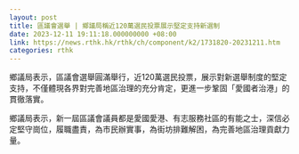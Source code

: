 ```yaml
---
layout: post
title: 區議會選舉 | 鄉議局稱近120萬選民投票展示堅定支持新選制
date: 2023-12-11 19:11:18.000000000 +08:00
link: https://news.rthk.hk/rthk/ch/component/k2/1731820-20231211.htm
categories: rthk
---
```


鄉議局表示，區議會選舉圓滿舉行，近120萬選民投票，展示對新選舉制度的堅定支持，不僅體現各界對完善地區治理的充分肯定，更進一步鞏固「愛國者治港」的貫徹落實。

鄉議局表示，新一屆區議會議員都是愛國愛港、有志服務社區的有能之士，深信必定堅守崗位，履職盡責，為市民辦實事，為街坊排難解困，為完善地區治理貢獻力量。
